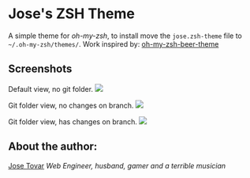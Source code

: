# Jose's ZSH Theme
A simple theme for *oh-my-zsh*, to install move the `jose.zsh-theme` file to `~/.oh-my-zsh/themes/`. Work inspired by: [oh-my-zsh-beer-theme](https://github.com/tcnksm/oh-my-zsh-beer-theme)


## Screenshots
Default view, no git folder.
![](https://raw.github.com/tmjoseantonio/jose-zsh-theme/master/img/no-git-folder.png)

Git folder view, no changes on branch.
![](https://raw.github.com/tmjoseantonio/jose-zsh-theme/master/img/git-no-changes.png)

Git folder view, has changes on branch.
![](https://raw.github.com/tmjoseantonio/jose-zsh-theme/master/img/git-has-changes.png)

## About the author:
[Jose Tovar](http://tmjoseantonio.com)
*Web Engineer, husband, gamer and a terrible musician*